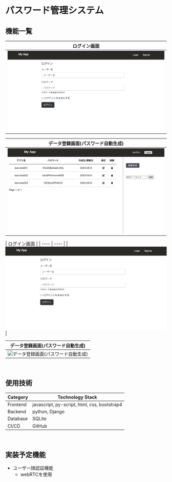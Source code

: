 # パスワード管理システム

## 機能一覧
| ログイン画面 |
| ---- |
| ![ログイン画面](/docs/login.png) |

| データ登録画面(パスワード自動生成) |
| ---- |
| ![データ一覧画面](/docs/data-list.png) |

| ログイン画面 |
| ---- | ---- |
| ![ログイン画面](/docs/login.png) |

| データ登録画面(パスワード自動生成) |
| ---- |
| ![データ登録画面(パスワード自動生成)](/docs/autocreatepass.gif) |

<br />

## 使用技術

| Category          | Technology Stack                                     |
| ----------------- | --------------------------------------------------   |
| Frontend          | javascript, py-script, html, css, bootstrap4         |
| Backend           | python, Django                                       |
| Database          | SQLite                                               |
| CI/CD             | GitHub                                               |

<br />

## 実装予定機能

* ユーザー顔認証機能
    * webRTCを使用
